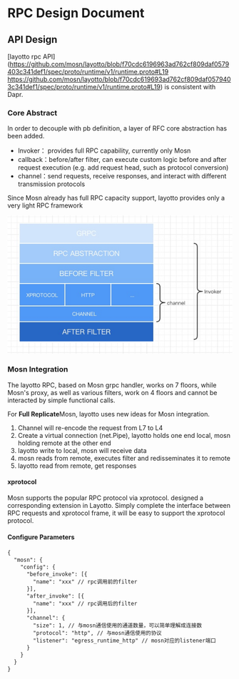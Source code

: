 # RPC Design Document

## API Design

[layotto rpc API](https://github.com/mosn/layotto/blob/f70cdc6196963ad762cf809daf0579403c341def1/spec/proto/runtime/v1/runtime.proto#L19 https://github.com/mosn/layotto/blob/f70cdc619693ad762cf809daf0579403c341def1/spec/proto/runtime/v1/runtime.proto#L19) is consistent with Dapr.

### Core Abstract

In order to decouple with pb definition, a layer of RFC core abstraction has been added.

- Invoker： provides full RPC capability, currently only Mosn
- callback：before/after filter, can execute custom logic before and after request execution (e.g. add request head, such as protocol conversion)
- channel：send requests, receive responses, and interact with different transmission protocols

Since Mosn already has full RPC capacity support, layotto provides only a very light RPC framework

![img.png](/img/rpc/rpc-layer.png)

### Mosn Integration

The layotto RPC, based on Mosn grpc handler, works on 7 floors, while Mosn's proxy, as well as various filters, work on 4 floors and cannot be interacted by simple functional calls.

For **Full Replicate**Mosn, layotto uses new ideas for Mosn integration.

1. Channel will re-encode the request from L7 to L4
2. Create a virtual connection (net.Pipe), layotto holds one end local, mosn holding remote at the other end
3. layotto write to local, mosn will receive data
4. mosn reads from remote, executes filter and redisseminates it to remote
5. layotto read from remote, get responses

#### xprotocol

Mosn supports the popular RPC protocol via xprotocol.
designed a corresponding extension in Layotto. Simply complete the interface between RPC requests and xprotocol frame, it will be easy to support the xprotocol protocol.

#### Configure Parameters

```bigquery
{
  "mosn": {
    "config": {
      "before_invoke": [{
        "name": "xxx" // rpc调用前的filter
      }],
      "after_invoke": [{
        "name": "xxx" // rpc调用后的filter
      }],
      "channel": {
        "size": 1, // 与mosn通信使用的通道数量，可以简单理解成连接数
        "protocol": "http", // 与mosn通信使用的协议
        "listener": "egress_runtime_http" // mosn对应的listener端口
      }
    }
  }
}
```

